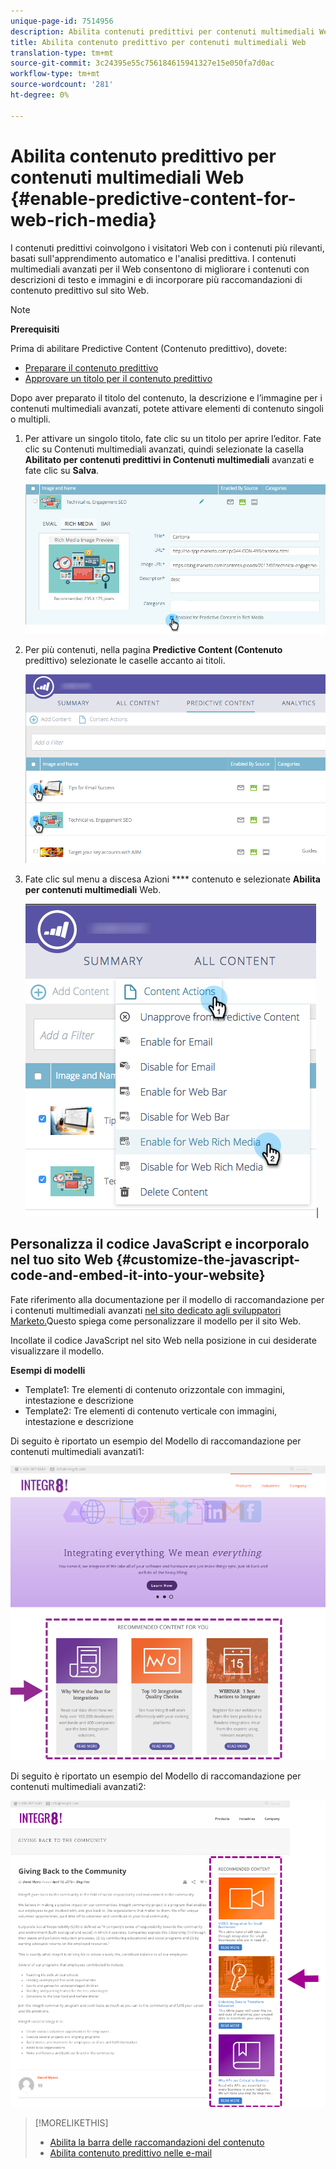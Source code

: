 ```yaml
---
unique-page-id: 7514956
description: Abilita contenuti predittivi per contenuti multimediali Web - Documenti Marketo - Documentazione prodotto
title: Abilita contenuto predittivo per contenuti multimediali Web
translation-type: tm+mt
source-git-commit: 3c24395e55c756184615941327e15e050fa7d0ac
workflow-type: tm+mt
source-wordcount: '281'
ht-degree: 0%

---
```



# Abilita contenuto predittivo per contenuti multimediali Web {#enable-predictive-content-for-web-rich-media}

I contenuti predittivi coinvolgono i visitatori Web con i contenuti più rilevanti, basati sull&#39;apprendimento automatico e l&#39;analisi predittiva. I contenuti multimediali avanzati per il Web consentono di migliorare i contenuti con descrizioni di testo e immagini e di incorporare più raccomandazioni di contenuto predittivo sul sito Web.

>[!NOTE]
>
>**Prerequisiti**
>
>Prima di abilitare Predictive Content (Contenuto predittivo), dovete:
>
>* [Preparare il contenuto predittivo](http://docs.marketo.com/display/docs/edit+predictive+content)
>* [Approvare un titolo per il contenuto predittivo](/help/marketo/product-docs/predictive-content/working-with-all-content/approve-a-title-for-predictive-content.md)

>



Dopo aver preparato il titolo del contenuto, la descrizione e l’immagine per i contenuti multimediali avanzati, potete attivare elementi di contenuto singoli o multipli.

1. Per attivare un singolo titolo, fate clic su un titolo per aprire l’editor. Fate clic su Contenuti multimediali avanzati, quindi selezionate la casella **Abilitato per contenuti predittivi in Contenuti multimediali** avanzati e fate clic su **Salva**.

   ![](assets/image2017-10-3-9-3a50-3a29.png)

1. Per più contenuti, nella pagina **Predictive Content (Contenuto** predittivo) selezionate le caselle accanto ai titoli.

   ![](assets/image2017-10-3-10-3a0-3a42.png)

1. Fate clic sul menu a discesa Azioni **** contenuto e selezionate **Abilita per contenuti multimediali** Web.

   ![](assets/image2017-10-3-10-3a2-3a6.png)|

## Personalizza il codice JavaScript e incorporalo nel tuo sito Web  {#customize-the-javascript-code-and-embed-it-into-your-website}

Fate riferimento alla documentazione per il modello di raccomandazione per i contenuti multimediali avanzati [nel sito dedicato agli sviluppatori Marketo.](http://developers.marketo.com/documentation/websites/rtp-rich-media-recommendations-api)Questo spiega come personalizzare il modello per il sito Web.

Incollate il codice JavaScript nel sito Web nella posizione in cui desiderate visualizzare il modello.

**Esempi di modelli**

* Template1: Tre elementi di contenuto orizzontale con immagini, intestazione e descrizione
* Template2: Tre elementi di contenuto verticale con immagini, intestazione e descrizione

Di seguito è riportato un esempio del Modello di raccomandazione per contenuti multimediali avanzati1:

![](assets/image2015-6-1-17-3a8-3a33.png)

Di seguito è riportato un esempio del Modello di raccomandazione per contenuti multimediali avanzati2:

![](assets/image2015-12-20-10-3a35-3a12.png)

>[!MORELIKETHIS]
>
>* [Abilita la barra delle raccomandazioni del contenuto](enable-the-content-recommendation-bar.md)
>* [Abilita contenuto predittivo nelle e-mail](http://docs.marketo.com/x/vLit)

